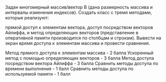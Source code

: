 Задан многомерный массив/вектор B (дана размерность массива и интервалы изменения индексов). Создать класс с тремя методами, которые реализуют:

прямой доступ к элементам вектора,
доступ посредством векторов Айлиффа, и
метод определяющих векторов (представление в оперативной памяти производится по столбцам и строкам).
Вывести на экран время доступа к элементам массива и провести сравнения.

Метод прямого доступа к элементам массива - 2 балла
Ускоренный метод с помощью определяющих векторов - 3 балла
Метод доступа посредством вектора Айлиффа - 3 балла
Сравнить методы доступа по времени выполнения - 1 балл
Сравнить методы доступа по используемой памяти - 1 балл
